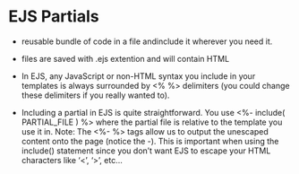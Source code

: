 # EJS Partials

*   reusable bundle of code in a file andinclude it wherever you need it.

* files are saved with .ejs extention and will contain HTML

* In EJS, any JavaScript or non-HTML syntax you include in your templates is always surrounded by <% %> delimiters (you could change these delimiters if you really wanted to).

* Including a partial in EJS is quite straightforward. You use <%- include( PARTIAL_FILE ) %> where the partial file is relative to the template you use it in.
Note: The <%- %> tags allow us to output the unescaped content onto the page (notice the -). This is important when using the include() statement since you don’t want EJS to escape your HTML characters like ‘<’, ‘>’, etc…

